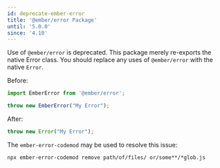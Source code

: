 ```yaml
---
id: deprecate-ember-error
title: '@ember/error Package'
until: '5.0.0'
since: '4.10'
---
```


Use of `@ember/error` is deprecated. This package merely re-exports the native Error class. You should replace any uses of `@ember/error` with the native `Error`.

Before:
``` javascript
import EmberError from '@ember/error';

throw new EmberError("My Error");
```

After:
``` javascript
throw new Error("My Error");
```

The `ember-error-codemod` may be used to resolve this issue:

``` shell
npx ember-error-codemod remove path/of/files/ or/some**/*glob.js
```
